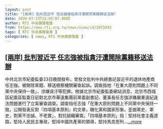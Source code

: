 ```yaml
---
layout: post
title: "[兩岸] 批判習近平 任志強被指貪汙遭開除黨籍移送法辦"
date: 2020-07-23T22:02:07.000Z
author: RTI 中央廣播電臺
from: https://www.rti.org.tw/news/view/id/2073293
tags: [ RTI 中央廣播電臺 ]
categories: [ news, RTI 中央廣播電臺 ]
---
```

<!--1595541727000-->
[[兩岸] 批判習近平 任志強被指貪汙遭開除黨籍移送法辦](https://www.rti.org.tw/news/view/id/2073293)
------

<div>
中共北京市紀委監委23日晚間發布，曾發文批判中共總書記習近平的退休地產商任志強，被開除黨籍、移送檢察機關審查起訴。調查指他「在重大原則問題上不同黨中央保持一致」，涉嫌貪汙等犯罪。根據北京市紀委監委網站消息，北京市西城區紀委區監委日前對北京市華遠集團前黨委副書記、董事長任志強涉嫌嚴重違紀違法問題進行了立案審查調查。調查指任志強「在重大原則問題上不同黨中央保持一致，公開發表反對『四項基本原則』的文章，醜化黨和國家形象，歪曲黨史、軍史，對黨不忠誠、不老實」，對抗組織審查。「四項基本原則」指：堅持社會主義道路，堅持人民民主專政，堅持中國共產黨的領導，堅持馬克思列...<a target="_blank" href="https://www.rti.org.tw/news/view/id/2073293">...more</a>
</div>
